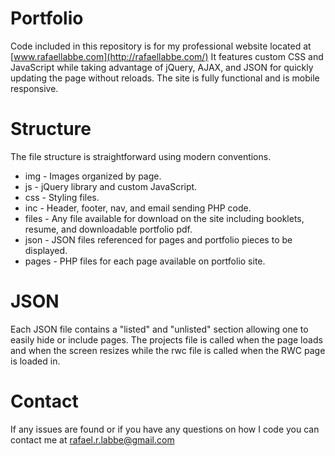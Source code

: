 # Portfolio

Code included in this repository is for my professional website located at [www.rafaellabbe.com](http://rafaellabbe.com/)
It features custom CSS and JavaScript while taking advantage of jQuery, AJAX, and JSON for quickly updating the page without reloads. The site is fully functional and is mobile responsive.

# Structure

The file structure is straightforward using modern conventions.
- img - Images organized by page.
- js - jQuery library and custom JavaScript.
- css - Styling files.
- inc - Header, footer, nav, and email sending PHP code.
- files - Any file available for download on the site including booklets, resume, and downloadable portfolio pdf.
- json - JSON files referenced for pages and portfolio pieces to be displayed.
- pages - PHP files for each page available on portfolio site.

# JSON

Each JSON file contains a "listed" and "unlisted" section allowing one to easily hide or include pages.
The projects file is called when the page loads and when the screen resizes while the rwc file is called when the RWC page is loaded in.

# Contact

If any issues are found or if you have any questions on how I code you can contact me at rafael.r.labbe@gmail.com
